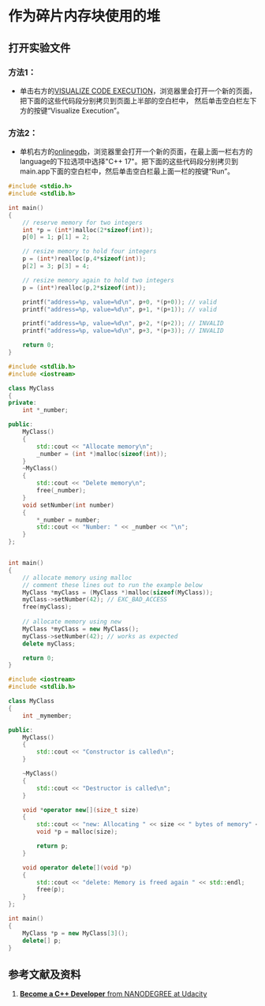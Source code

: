 # 作为碎片内存块使用的堆

## 打开实验文件

### 方法1：

- 单击右方的[VISUALIZE CODE EXECUTION](http://pythontutor.com/cpp.html#mode=edit)，浏览器里会打开一个新的页面，把下面的这些代码段分别拷贝到页面上半部的空白栏中， 然后单击空白栏左下方的按键“Visualize Execution”。

### 方法2：

- 单机右方的[onlinegdb](https://www.onlinegdb.com/)，浏览器里会打开一个新的页面，在最上面一栏右方的language的下拉选项中选择"C++ 17"。把下面的这些代码段分别拷贝到main.app下面的空白栏中，然后单击空白栏最上面一栏的按键“Run”。

```c++
#include <stdio.h> 
#include <stdlib.h> 

int main() 
{ 
    // reserve memory for two integers
    int *p = (int*)malloc(2*sizeof(int));
    p[0] = 1; p[1] = 2; 

    // resize memory to hold four integers
    p = (int*)realloc(p,4*sizeof(int));
    p[2] = 3; p[3] = 4; 

    // resize memory again to hold two integers
    p = (int*)realloc(p,2*sizeof(int));

    printf("address=%p, value=%d\n", p+0, *(p+0)); // valid
    printf("address=%p, value=%d\n", p+1, *(p+1)); // valid

    printf("address=%p, value=%d\n", p+2, *(p+2)); // INVALID
    printf("address=%p, value=%d\n", p+3, *(p+3)); // INVALID

    return 0; 
}
```

```c++
#include <stdlib.h>
#include <iostream>

class MyClass
{
private:
    int *_number;

public:
    MyClass()
    {
        std::cout << "Allocate memory\n";
        _number = (int *)malloc(sizeof(int));
    }
    ~MyClass()
    {
        std::cout << "Delete memory\n";
        free(_number);
    }
    void setNumber(int number)
    {
        *_number = number;
        std::cout << "Number: " << _number << "\n";
    }
};


int main()
{
    // allocate memory using malloc
    // comment these lines out to run the example below
    MyClass *myClass = (MyClass *)malloc(sizeof(MyClass));
    myClass->setNumber(42); // EXC_BAD_ACCESS
    free(myClass);
	  
	// allocate memory using new
    MyClass *myClass = new MyClass();
    myClass->setNumber(42); // works as expected
    delete myClass;

    return 0;
}
```

```c++
#include <iostream>
#include <stdlib.h>

class MyClass
{
    int _mymember;

public:
    MyClass()
    {
        std::cout << "Constructor is called\n";
    }

    ~MyClass()
    {
        std::cout << "Destructor is called\n";
    }

    void *operator new[](size_t size)
    {
        std::cout << "new: Allocating " << size << " bytes of memory" << std::endl;
        void *p = malloc(size);

        return p;
    }

    void operator delete[](void *p)
    {
        std::cout << "delete: Memory is freed again " << std::endl;
        free(p);
    }
};

int main()
{
    MyClass *p = new MyClass[3]();
    delete[] p;
}
```

## 参考文献及资料

1. [**Become a C++ Developer** from NANODEGREE at Udacity](https://classroom.udacity.com/nanodegrees/nd213/parts/789a1625-9b09-4615-9210-ddbc12e9247b)  
